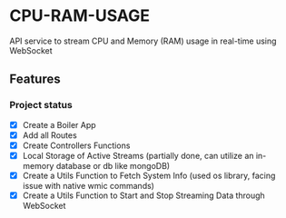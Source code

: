# CPU-RAM-USAGE

API service to stream CPU and Memory (RAM) usage in real-time using WebSocket

## Features

### Project status

- [x] Create a Boiler App
- [x] Add all Routes
- [x] Create Controllers Functions
- [x] Local Storage of Active Streams (partially done, can utilize an in-memory database or db like mongoDB)
- [x] Create a Utils Function to Fetch System Info (used os library, facing issue with native wmic commands)
- [x] Create a Utils Function to Start and Stop Streaming Data through WebSocket
